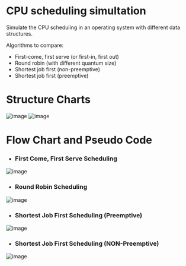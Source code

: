 # CPU scheduling simultation

Simulate the CPU scheduling in an operating system with different data structures.

Algorithms to compare:
- First-come, first serve (or first-in, first out)
- Round robin (with different quantum size)
- Shortest job first (non-preemptive)
- Shortest job first (preemptive)

# Structure Charts
![image](https://github.com/cj2yt11/cpu_scheduling_simulator/assets/147161189/06237b83-817b-40b2-938c-66d0edc66fff)
![image](https://github.com/cj2yt11/cpu_scheduling_simulator/assets/147161189/e52ebcdf-c6b1-4313-8eec-dae4a8a2fb82)


# Flow Chart and Pseudo Code
- ### First Come, First Serve Scheduling
![image](https://github.com/cj2yt11/cpu_scheduling_simulator/assets/147161189/243dca2e-113f-4ce0-9c14-a2cebb84bed8)

- ### Round Robin Scheduling
![image](https://github.com/cj2yt11/cpu_scheduling_simulator/assets/147161189/222d9f15-1714-404e-aa96-bf0a4cf4071b)

- ### Shortest Job First Scheduling (Preemptive)
![image](https://github.com/cj2yt11/cpu_scheduling_simulator/assets/147161189/02fabe3e-d3e3-436b-bd02-1db197ca45f9)

- ### Shortest Job First Scheduling (NON-Preemptive)
![image](https://github.com/cj2yt11/cpu_scheduling_simulator/assets/147161189/6fd327e7-3c18-4466-9787-5dc4e781eb9e)

